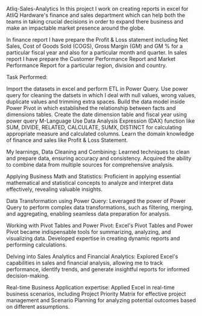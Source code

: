 Atliq-Sales-Analytics
In this project I work on creating reports in excel for AtliQ Hardware's finance and sales department which can help both the teams
in taking crucial decisions in order to expand there business and make an impactable market presence around the globe.

In finance report I have prepare the Profit & Loss statement including Net Sales, Cost of Goods Sold (COGS), Gross Margin (GM) and GM % for a
particular fiscal year and also for a particular month and quarter. In sales report I have prepare the Customer Performance Report and Market
Performance Report for a particular region, division and country.

Task Performed:

Import the datasets in excel and perform ETL in Power Query.
Use power query for cleaning the datsets in which I deal with null values, wrong values, duplicate values and trimming extra spaces.
Build the data model inside Power Pivot in which established the relationship between facts and dimensions tables.
Create the date dimension table and fiscal year using power query M-Language
Use Data Analysis Expression (DAX) function like SUM, DIVIDE, RELATED, CALCULATE, SUMX, DISTINCT for calculating appropriate measure and calculated columns.
Learn the domain knowledge of finance and sales like Profit & Loss Statement.

My learnings,
 Data Cleaning and Combining: Learned techniques to clean and prepare data, ensuring accuracy and consistency. Acquired the ability to combine data from multiple sources for comprehensive analysis.

 Applying Business Math and Statistics: Proficient in applying essential mathematical and statistical concepts to analyze and interpret data effectively, revealing valuable insights.

 Data Transformation using Power Query: Leveraged the power of Power Query to perform complex data transformations, such as filtering, merging, and aggregating, enabling seamless data preparation for analysis.

 Working with Pivot Tables and Power Pivot: Excel's Pivot Tables and Power Pivot became indispensable tools for summarizing, analyzing, and visualizing data. Developed expertise in creating dynamic reports 
 and performing calculations.

 Delving into Sales Analytics and Financial Analytics: Explored Excel's capabilities in sales and financial analysis, allowing me to track performance, identify trends, and generate insightful reports for 
 informed decision-making.

 Real-time Business Application expertise: Applied Excel in real-time business scenarios, including Project Priority Matrix for effective project management and Scenario Planning for analyzing potential 
 outcomes based on different assumptions.
